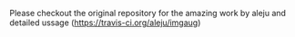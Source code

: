 Please checkout the original repository for the amazing work by aleju and detailed ussage (https://travis-ci.org/aleju/imgaug)
